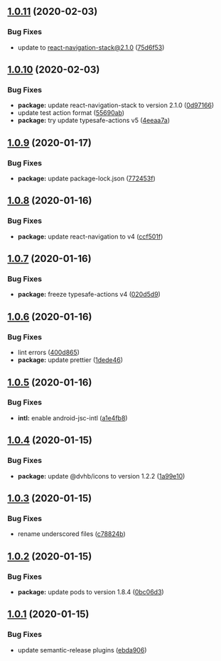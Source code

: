 ## [1.0.11](https://github.com/dvhb/react-native-template-dvhb/compare/v1.0.10...v1.0.11) (2020-02-03)


### Bug Fixes

* update to react-navigation-stack@2.1.0 ([75d6f53](https://github.com/dvhb/react-native-template-dvhb/commit/75d6f531bd3e4c5b3eb11396bfc8a86f7c4af6d6))

## [1.0.10](https://github.com/dvhb/react-native-template-dvhb/compare/v1.0.9...v1.0.10) (2020-02-03)


### Bug Fixes

* **package:** update react-navigation-stack to version 2.1.0 ([0d97166](https://github.com/dvhb/react-native-template-dvhb/commit/0d97166767de2a3878d68279e4e0c0618b59c6ad))
* update test action format ([55690ab](https://github.com/dvhb/react-native-template-dvhb/commit/55690ab4b5e707e59599d23c87b3212db24c12a1))
* **package:** try update typesafe-actions v5 ([4eeaa7a](https://github.com/dvhb/react-native-template-dvhb/commit/4eeaa7a5eddd60af38a732c3331140d19024c6a0))

## [1.0.9](https://github.com/dvhb/react-native-template-dvhb/compare/v1.0.8...v1.0.9) (2020-01-17)


### Bug Fixes

* **package:** update package-lock.json ([772453f](https://github.com/dvhb/react-native-template-dvhb/commit/772453f20c4c5168baddf3c1add7e42899eab389))

## [1.0.8](https://github.com/dvhb/react-native-template-dvhb/compare/v1.0.7...v1.0.8) (2020-01-16)


### Bug Fixes

* **package:** update react-navigation to v4 ([ccf501f](https://github.com/dvhb/react-native-template-dvhb/commit/ccf501fdc44a85cd3acdbff7dc1eac67d26be8e1))

## [1.0.7](https://github.com/dvhb/react-native-template-dvhb/compare/v1.0.6...v1.0.7) (2020-01-16)


### Bug Fixes

* **package:** freeze typesafe-actions v4 ([020d5d9](https://github.com/dvhb/react-native-template-dvhb/commit/020d5d971dd5200d0c1081d96285ba4cbdfcc7a1))

## [1.0.6](https://github.com/dvhb/react-native-template-dvhb/compare/v1.0.5...v1.0.6) (2020-01-16)


### Bug Fixes

* lint errors ([400d865](https://github.com/dvhb/react-native-template-dvhb/commit/400d86560917bbeca5962e523e73e8e3261f98da))
* **package:** update prettier ([1dede46](https://github.com/dvhb/react-native-template-dvhb/commit/1dede466a1740f61412f81ad0d183632d8e284c1))

## [1.0.5](https://github.com/dvhb/react-native-template-dvhb/compare/v1.0.4...v1.0.5) (2020-01-16)


### Bug Fixes

* **intl:** enable android-jsc-intl ([a1e4fb8](https://github.com/dvhb/react-native-template-dvhb/commit/a1e4fb8434a88f74415d1bc5d7bd6bb3cad8fce5))

## [1.0.4](https://github.com/dvhb/react-native-template-dvhb/compare/v1.0.3...v1.0.4) (2020-01-15)


### Bug Fixes

* **package:** update @dvhb/icons to version 1.2.2 ([1a99e10](https://github.com/dvhb/react-native-template-dvhb/commit/1a99e10e6f7a361755c1624554d7978c4e62ef13))

## [1.0.3](https://github.com/dvhb/react-native-template-dvhb/compare/v1.0.2...v1.0.3) (2020-01-15)


### Bug Fixes

* rename underscored files ([c78824b](https://github.com/dvhb/react-native-template-dvhb/commit/c78824b73350951d6a6c83b9da16fd255aa6b09f))

## [1.0.2](https://github.com/dvhb/react-native-template-dvhb/compare/v1.0.1...v1.0.2) (2020-01-15)


### Bug Fixes

* **package:** update pods to version 1.8.4 ([0bc06d3](https://github.com/dvhb/react-native-template-dvhb/commit/0bc06d30add1ca3741b4f07c97d27bac4cffa4b0))

## [1.0.1](https://github.com/dvhb/react-native-template-dvhb/compare/v1.0.0...v1.0.1) (2020-01-15)


### Bug Fixes

* update semantic-release plugins ([ebda906](https://github.com/dvhb/react-native-template-dvhb/commit/ebda906d0896adcf0cd09c961628114f4ad0e919))
